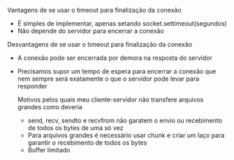Vantagens de se usar o timeout para finalização da conexão

- É simples de implementar, apenas setando socket.settimeout(segundos)
- Não depende do servidor para encerrar a conexão

Desvantagens de se usar o timeout para finalização da conexão

- A conexão pode ser encerrada por demora na resposta do servidor
- Precisamos supor um tempo de espera para encerrar a conexão
  que nem sempre será exatamente o que o servidor pode levar para responder

  Motivos pelos quais meu cliente-servidor não transfere arquivos grandes como deveria

  - send, recv, sendto e recvfrom não garatem o envio ou recebimento de todos os bytes de uma só vez
  - Para arquivos grandes é necessário usar chunk e criar um laço para garantir o recebimento de todos os bytes
  - Buffer limitado